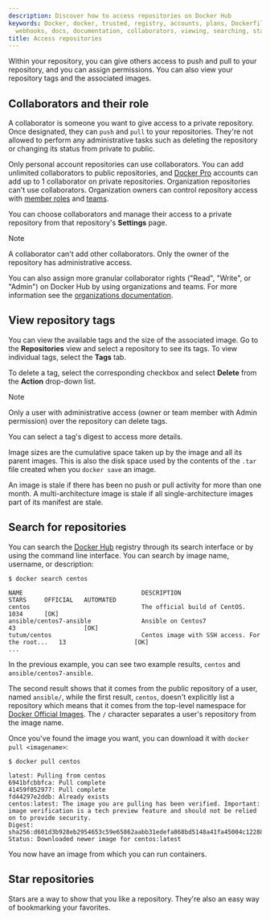 ```yaml
---
description: Discover how to access repositories on Docker Hub
keywords: Docker, docker, trusted, registry, accounts, plans, Dockerfile, Docker Hub,
  webhooks, docs, documentation, collaborators, viewing, searching, starring
title: Access repositories
---
```


Within your repository, you can give others access to push and pull to your repository, and you can assign permissions. You can also view your repository tags and the associated images.

## Collaborators and their role

A collaborator is someone you want to give access to a private repository. Once designated, they can `push` and `pull` to your repositories. They're not
allowed to perform any administrative tasks such as deleting the repository or changing its status from private to public.

Only personal account repositories can use collaborators. You can add unlimited collaborators to public repositories, and [Docker Pro](../../subscription/core-subscription/details.md#docker-pro) accounts can add up to 1 collaborator on private repositories. Organization repositories can't use collaborators. Organization owners can control repository access with [member roles](../../security/for-admins/roles-and-permissions.md) and [teams](../../admin/organization/manage-a-team.md).

You can choose collaborators and manage their access to a private
repository from that repository's **Settings** page.

> [!NOTE]
>
> A collaborator can't add other collaborators. Only the owner of
> the repository has administrative access.

You can also assign more granular collaborator rights ("Read", "Write", or
"Admin") on Docker Hub by using organizations and teams. For more information
see the [organizations documentation](../../admin/organization/orgs.md#create-an-organization).

## View repository tags

You can view the available tags and the size of the associated image. Go to the **Repositories** view and select a repository to see its tags. To view individual tags, select the **Tags** tab.

To delete a tag, select the corresponding checkbox and select **Delete** from the **Action** drop-down list.

> [!NOTE]
>
> Only a user with administrative access (owner or team member with Admin
> permission) over the repository can delete tags.

You can select a tag's digest to access more details.

Image sizes are the cumulative space taken up by the image and all its parent
images. This is also the disk space used by the contents of the `.tar` file
created when you `docker save` an image.

An image is stale if there has been no push or pull activity for more than one month. A multi-architecture image is stale if all single-architecture images part of its manifest are stale.

## Search for repositories

You can search the [Docker Hub](https://hub.docker.com) registry through its
search interface or by using the command line interface. You can search by image name, username, or description:

```console
$ docker search centos

NAME                                 DESCRIPTION                                     STARS     OFFICIAL   AUTOMATED
centos                               The official build of CentOS.                   1034      [OK]
ansible/centos7-ansible              Ansible on Centos7                              43                   [OK]
tutum/centos                         Centos image with SSH access. For the root...   13                   [OK]
...
```

In the previous example, you can see two example results, `centos` and `ansible/centos7-ansible`.

The second result shows that it comes from the public repository of a user,
named `ansible/`, while the first result, `centos`, doesn't explicitly list a
repository which means that it comes from the top-level namespace for
[Docker Official Images](../../trusted-content/official-images/index.md).
The `/` character separates a user's repository from the image name.

Once you've found the image you want, you can download it with `docker pull <imagename>`:

```console
$ docker pull centos

latest: Pulling from centos
6941bfcbbfca: Pull complete
41459f052977: Pull complete
fd44297e2ddb: Already exists
centos:latest: The image you are pulling has been verified. Important: image verification is a tech preview feature and should not be relied on to provide security.
Digest: sha256:d601d3b928eb2954653c59e65862aabb31edefa868bd5148a41fa45004c12288
Status: Downloaded newer image for centos:latest
```

You now have an image from which you can run containers.

## Star repositories

Stars are a way to show that you like a repository. They're also an easy way of bookmarking your favorites.

